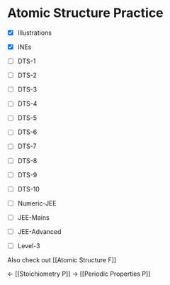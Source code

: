 # Atomic Structure Practice
- [x] Illustrations
- [x] INEs
- [ ] DTS-1
- [ ] DTS-2
- [ ] DTS-3
- [ ] DTS-4
- [ ] DTS-5
- [ ] DTS-6
- [ ] DTS-7
- [ ] DTS-8
- [ ] DTS-9
- [ ] DTS-10
- [ ] Numeric-JEE
- [ ] JEE-Mains
- [ ] JEE-Advanced
- [ ] Level-3



Also check out [[Atomic Structure F]]

<- [[Stoichiometry P]]
-> [[Periodic Properties P]]